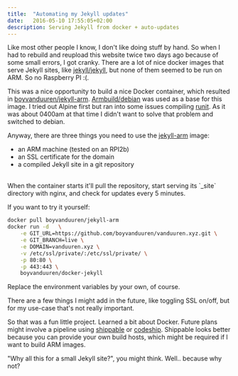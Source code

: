 ```yaml
---
title:  "Automating my Jekyll updates"
date:   2016-05-10 17:55:05+02:00
description: Serving Jekyll from docker + auto-updates
---
```


Like most other people I know, I don't like doing stuff by hand. So when I had to rebuild and reupload
this website twice two days ago because of some small errors, I got cranky.
There are a lot of nice docker images that serve Jekyll sites, like [jekyll/jekyll][1], but
none of them seemed to be run on ARM. So no Raspberry PI :(.

This was a nice opportunity to build a nice Docker container, which resulted in [boyvanduuren/jekyll-arm][2].
[Armbuild/debian][3] was used as a base for this image. I tried out Alpine first but ran into some issues
compiling [runit][4]. As it was about 0400am at that time I didn't want to solve that problem and switched
to debian.

Anyway, there are three things you need to use the [jekyll-arm][2] image:

* an ARM machine (tested on an RPI2b)
* an SSL certificate for the domain
* a compiled Jekyll site in a git repository
<br>  
When the container starts it'll pull the repository, start serving its `_site` directory with
nginx, and check for updates every 5 minutes.

If you want to try it yourself:

```bash
docker pull boyvanduuren/jekyll-arm
docker run -d   \
    -e GIT_URL=https://github.com/boyvanduuren/vanduuren.xyz.git \
    -e GIT_BRANCH=live \
    -e DOMAIN=vanduuren.xyz \
    -v /etc/ssl/private/:/etc/ssl/private/ \
    -p 80:80 \
    -p 443:443 \
    boyvanduuren/docker-jekyll
```

Replace the environment variables by your own, of course.

There are a few things I might add in the future, like toggling SSL on/off, but for my use-case
that's not really important.

So that was a fun little project. Learned a bit about Docker. Future plans might involve a pipeline
using [shippable][3] or [codeship][4]. Shippable looks better because you can provide your own
build hosts, which might be required if I want to build ARM images.

"Why all this for a small Jekyll site?", you might think. Well.. because why not?


[1]: https://hub.docker.com/r/jekyll/jekyll/
[2]: https://hub.docker.com/r/boyvanduuren/jekyll-arm/
[3]: https://hub.docker.com/r/armbuild/debian/
[4]: http://smarden.org/runit/
[5]: https://app.shippable.com/
[6]: https://codeship.com/
